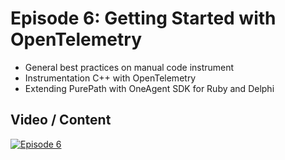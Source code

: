 # Episode 6: Getting Started with OpenTelemetry

- General best practices on manual code instrument
- Instrumentation C++ with OpenTelemetry
- Extending PurePath with OneAgent SDK for Ruby and Delphi

## Video / Content

[![Episode 6](https://img.youtube.com/vi/JrnAyBwENAc/0.jpg)](https://www.youtube.com/watch?v=JrnAyBwENAc)
